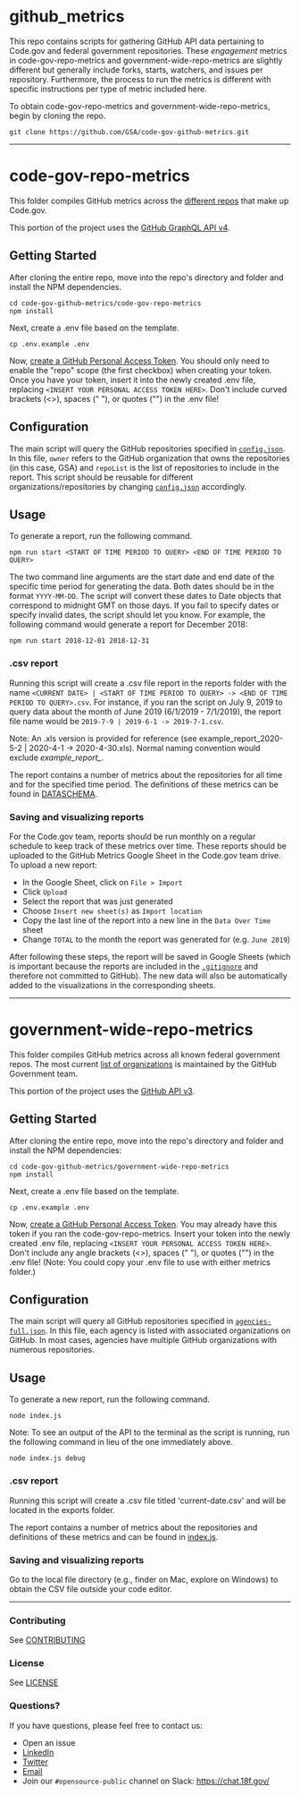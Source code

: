 # github_metrics
This repo contains scripts for gathering GitHub API data pertaining to Code.gov and federal government repositories. These *engagement* metrics in code-gov-repo-metrics and government-wide-repo-metrics are slightly different but generally include forks, starts, watchers, and issues per repository. Furthermore, the process to run the metrics is different with specific instructions per type of metric included here.

To obtain code-gov-repo-metrics and government-wide-repo-metrics, begin by cloning the repo.

```
git clone https://github.com/GSA/code-gov-github-metrics.git
```

<hr>

# code-gov-repo-metrics
This folder compiles GitHub metrics across the [different repos]((https://github.com/GSA/code-gov)) that make up Code.gov.

This portion of the project uses the [GitHub GraphQL API v4](https://developer.github.com/v4/).

## Getting Started
After cloning the entire repo, move into the repo's directory and folder and install the NPM dependencies.

```
cd code-gov-github-metrics/code-gov-repo-metrics
npm install
```

Next, create a .env file based on the template.

```
cp .env.example .env
```

Now, [create a GitHub Personal Access Token](https://help.github.com/en/articles/creating-a-personal-access-token-for-the-command-line#creating-a-token). You should only need to enable the "repo" scope (the first checkbox) when creating your token. Once you have your token, insert it into the newly created .env file, replacing `<INSERT YOUR PERSONAL ACCESS TOKEN HERE>`. Don't include curved brackets (<>), spaces (" "), or quotes ("") in the .env file!

## Configuration

The main script will query the GitHub repositories specified in [`config.json`](https://github.com/GSA/code-gov-github-metrics/blob/master/config.json). In this file, `owner` refers to the GitHub organization that owns the repositories (in this case, GSA) and `repoList` is the list of repositories to include in the report. This script should be reusable for different organizations/repositories by changing [`config.json`](https://github.com/GSA/code-gov-github-metrics/blob/master/config.json) accordingly. 

## Usage

To generate a report, run the following command.

```
npm run start <START OF TIME PERIOD TO QUERY> <END OF TIME PERIOD TO QUERY>
```

The two command line arguments are the start date and end date of the specific time period for generating the data. Both dates should be in the format `YYYY-MM-DD`. The script will convert these dates to Date objects that correspond to midnight GMT on those days. If you fail to specify dates or specify invalid dates, the script should let you know. For example, the following command would generate a report for December 2018:

```
npm run start 2018-12-01 2018-12-31
```

### .csv report

Running this script will create a .csv file report in the reports folder with the name `<CURRENT DATE> | <START OF TIME PERIOD TO QUERY> -> <END OF TIME PERIOD TO QUERY>.csv`. For instance, if you ran the script on July 9, 2019 to query data about the month of June 2019 (6/1/2019 - 7/1/2019), the report file name would be `2019-7-9 | 2019-6-1 -> 2019-7-1.csv`.

Note: An .xls version is provided for reference (see example_report_2020-5-2 | 2020-4-1 -> 2020-4-30.xls). Normal naming convention would exclude *example_report_*.

The report contains a number of metrics about the repositories for all time and for the specified time period. The definitions of these metrics can be found in [DATASCHEMA](https://github.com/GSA/code-gov-github-metrics/blob/master/code-gov-repo-metrics/DATASCHEMA.md).

### Saving and visualizing reports

For the Code.gov team, reports should be run monthly on a regular schedule to keep track of these metrics over time. These reports should be uploaded to the GitHub Metrics Google Sheet in the Code.gov team drive. To upload a new report:

* In the Google Sheet, click on `File > Import`
* Click `Upload`
* Select the report that was just generated
* Choose `Insert new sheet(s)` as `Import location`
* Copy the last line of the report into a new line in the `Data Over Time` sheet
* Change `TOTAL` to the month the report was generated for (e.g. `June 2019`)

After following these steps, the report will be saved in Google Sheets (which is important because the reports are included in the [`.gitignore`](https://github.com/GSA/code-gov-github-metrics/blob/master/.gitignore) and therefore not committed to GitHub). The new data will also be automatically added to the visualizations in the corresponding sheets.

<hr>

# government-wide-repo-metrics
This folder compiles GitHub metrics across all known federal government repos. The most current [list of organizations](https://github.com/github/government.github.com/blob/gh-pages/_data/governments.yml) is maintained by the GitHub Government team.

This portion of the project uses the [GitHub API v3](https://developer.github.com/v3/).

## Getting Started
After cloning the entire repo, move into the repo's directory and folder and install the NPM dependencies:

```
cd code-gov-github-metrics/government-wide-repo-metrics
npm install
```
Next, create a .env file based on the template.

```
cp .env.example .env
```

Now, [create a GitHub Personal Access Token](https://help.github.com/en/articles/creating-a-personal-access-token-for-the-command-line#creating-a-token). You may already have this token if you ran the code-gov-repo-metrics. Insert your token into the newly created .env file, replacing `<INSERT YOUR PERSONAL ACCESS TOKEN HERE>`. Don't include any angle brackets (<>), spaces (" "), or quotes ("") in the .env file! (Note: You could copy your .env file to use with either metrics folder.)

## Configuration

The main script will query all GitHub repositories specified in [`agencies-full.json`](https://github.com/GSA/code-gov-github-metrics/blob/master/government-wide-repo-metrics/agencies-full.json). In this file, each agency is listed with associated organizations on GitHub. In most cases, agencies have multiple GitHub organizations with numerous repositories.

## Usage

To generate a new report, run the following command.

```
node index.js
```

Note: To see an output of the API to the terminal as the script is running, run the following command in lieu of the one immediately above.

```
node index.js debug
```

### .csv report

Running this script will create a .csv file titled 'current-date.csv' and will be located in the exports folder.

The report contains a number of metrics about the repositories and definitions of these metrics and can be found in [index.js](https://github.com/GSA/code-gov-github-metrics/blob/master/government-wide-repo-metrics/index.js).

### Saving and visualizing reports

Go to the local file directory (e.g., finder on Mac, explore on Windows) to obtain the CSV file outside your code editor.

<hr>

### Contributing

See [CONTRIBUTING](https://github.com/GSA/code-gov-github-metrics/blob/master/CONTRIBUTING.md)

### License

See [LICENSE](https://github.com/GSA/code-gov-github-metrics/blob/master/LICENSE.md)

### Questions?
If you have questions, please feel free to contact us:  
* Open an issue
* [LinkedIn](https://www.linkedin.com/company/code-gov/)  
* [Twitter](https://twitter.com/@CodeDotGov)  
* [Email](mailto:code@gsa.gov)
* Join our `#opensource-public` channel on Slack: https://chat.18f.gov/
